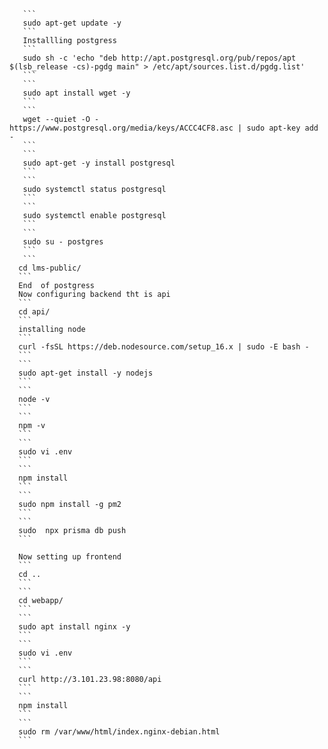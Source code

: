        ```
       sudo apt-get update -y
       ```
       Installling postgress
       ```
       sudo sh -c 'echo "deb http://apt.postgresql.org/pub/repos/apt $(lsb_release -cs)-pgdg main" > /etc/apt/sources.list.d/pgdg.list'
       ```
       ```
       sudo apt install wget -y
       ```
       ```
       wget --quiet -O - https://www.postgresql.org/media/keys/ACCC4CF8.asc | sudo apt-key add -
       ```
       ```
       sudo apt-get -y install postgresql
       ```
       ```
       sudo systemctl status postgresql
       ```
       ```
       sudo systemctl enable postgresql
       ```
       ```
       sudo su - postgres
       ```
       ```
      cd lms-public/
      ```
      End  of postgress
      Now configuring backend tht is api
      ```
      cd api/
      ```
      installing node
      ```
      curl -fsSL https://deb.nodesource.com/setup_16.x | sudo -E bash -
      ```
      ```
      sudo apt-get install -y nodejs
      ```
      ```
      node -v
      ```
      ```
      npm -v
      ```
      ```
      sudo vi .env
      ```
      ```
      npm install
      ```
      ```
      sudo npm install -g pm2
      ```
      ```
      sudo  npx prisma db push
      ```
 
      Now setting up frontend
      ```
      cd ..
      ```
      ```
      cd webapp/
      ```
      ```
      sudo apt install nginx -y
      ```
      ```
      sudo vi .env
      ```
      ```
      curl http://3.101.23.98:8080/api
      ```
      ```
      npm install
      ```
      ```
      sudo rm /var/www/html/index.nginx-debian.html
      ```

